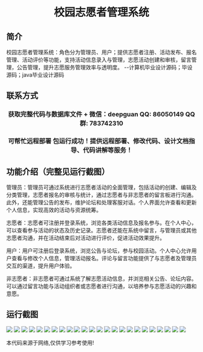 <p><h1 align="center">校园志愿者管理系统</h1></p>

## 简介
校园志愿者管理系统：角色分为管理员、用户；提供志愿者注册、活动发布、报名管理、活动评价等功能，支持活动信息录入与管理，志愿活动创建和审核，留言管理，公告管理，提升志愿服务管理效率与透明度。    --计算机毕业设计源码；毕设源码；java毕业设计源码


## 联系方式
<p><h3 align="center">获取完整代码与数据库文件 + 微信：deepguan QQ: 86050149 QQ群: 783742310</h3></p>
<p><h3 align="center">可帮忙远程部署 包运行成功！提供远程部署、修改代码、设计文档指导、代码讲解等服务！</h3></p>

## 功能介绍（完整见运行截图）
管理员：管理员可通过系统进行志愿者活动的全面管理，包括活动的创建、编辑及分类管理，志愿者报名的审核与统计，通过志愿者与非志愿者的留言板进行沟通。此外，还能管理公告的发布，维护论坛和处理客服对话。个人界面允许查看和更新个人信息，实现高效的活动与资源统筹。

志愿者：志愿者可注册并登录系统，浏览各类活动信息及报名参与。在个人中心，可以查看参与活动的状态及历史记录。志愿者还能在系统中留言，与管理员或其他志愿者沟通，并在活动结束后对活动进行评价，促进活动效果提升。

用户：用户可注册后登录系统，浏览公告与论坛，参与校园活动。个人中心允许用户查看与修改个人信息，管理活动报名。评论与留言功能提供了与志愿者及管理员交互的渠道，提升用户体验。

非志愿者：非志愿者可通过系统了解志愿活动信息，并浏览相关公告、论坛内容。可以通过留言功能与活动组织者或志愿者进行沟通，以培养参与志愿活动的兴趣和意愿。


## 运行截图
![](img/001.jpg)
![](img/002.jpg)
![](img/003.jpg)
![](img/004.jpg)
![](img/005.jpg)
![](img/006.jpg)
![](img/007.jpg)
![](img/008.jpg)
![](img/009.jpg)
![](img/010.jpg)
![](img/011.jpg)
![](img/012.jpg)
![](img/013.jpg)
![](img/014.jpg)
![](img/015.jpg)
![](img/016.jpg)
![](img/017.jpg)
![](img/018.jpg)
![](img/019.jpg)
![](img/020.jpg)
![](img/021.jpg)
![](img/022.jpg)
![](img/023.jpg)
![](img/024.jpg)

<p>本代码来源于网络,仅供学习参考使用!</p>
